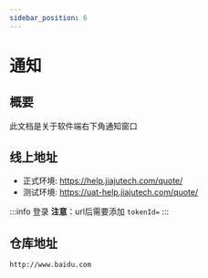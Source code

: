 ```yaml
---
sidebar_position: 6
---
```

# 通知

## 概要

此文档是关于软件端右下角通知窗口

## 线上地址
  - 正式环境: https://help.jiajutech.com/quote/
  - 测试环境: https://uat-help.jiajutech.com/quote/

  :::info 登录
  **注意**：url后需要添加 `tokenId=`
  :::

## 仓库地址
    http://www.baidu.com
